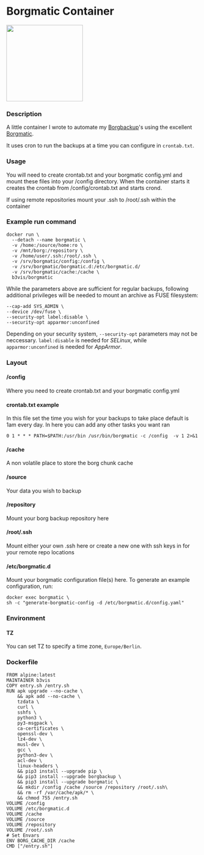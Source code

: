 # Borgmatic Container
<img src="https://camo.githubusercontent.com/24287203ea7c7906b72341780f067ad44408ff99/68747470733a2f2f63646e2e7261776769742e636f6d2f77697474656e2f626f72676d617469632f6d61737465722f7374617469632f626f72676d617469632e737667" width="200" height="200" />

### Description

A little container I wrote to automate my [Borgbackup](https://github.com/borgbackup)'s using the excellent [Borgmatic](https://github.com/witten/borgmatic).

It uses cron to run the backups at a time you can configure in `crontab.txt`.

### Usage

You will need to create crontab.txt and your borgmatic config.yml and mount these files into your /config directory. When the container starts it creates the crontab from /config/crontab.txt and starts crond.

If using remote repositories mount your .ssh to /root/.ssh within the container

### Example run command
```
docker run \
  --detach --name borgmatic \
  -v /home:/source/home:ro \
  -v /mnt/borg:/repository \
  -v /home/user/.ssh:/root/.ssh \
  -v /srv/borgmatic/config:/config \
  -v /srv/borgmatic/borgmatic.d:/etc/borgmatic.d/
  -v /srv/borgmatic/cache:/cache \
  b3vis/borgmatic
```
While the parameters above are sufficient for regular backups, following additional privileges will be needed to mount an archive as FUSE filesystem:
```
--cap-add SYS_ADMIN \
--device /dev/fuse \
--security-opt label:disable \
--security-opt apparmor:unconfined
```
Depending on your security system, `--security-opt` parameters may not be neccessary. `label:disable` is needed for *SELinux*, while `apparmor:unconfined` is needed for *AppArmor*.

### Layout

#### /config
Where you need to create crontab.txt and your borgmatic config.yml

#### crontab.txt example
In this file set the time you wish for your backups to take place default is 1am every day. In here you can add any other tasks you want ran
```
0 1 * * * PATH=$PATH:/usr/bin /usr/bin/borgmatic -c /config  -v 1 2>&1
```
#### /cache
A non volatile place to store the borg chunk cache
#### /source
Your data you wish to backup
#### /repository
Mount your borg backup repository here
#### /root/.ssh
Mount either your own .ssh here or create a new one with ssh keys in for your remote repo locations
#### /etc/borgmatic.d
Mount your borgmatic configuration file(s) here. To generate an example configuration, run:
```
docker exec borgmatic \
sh -c "generate-borgmatic-config -d /etc/borgmatic.d/config.yaml"
```
### Environment

#### TZ
You can set TZ to specify a time zone, `Europe/Berlin`.

### Dockerfile
```
FROM alpine:latest
MAINTAINER b3vis
COPY entry.sh /entry.sh
RUN apk upgrade --no-cache \
    && apk add --no-cache \
    tzdata \
    curl \
    sshfs \
    python3 \
    py3-msgpack \
    ca-certificates \
    openssl-dev \
    lz4-dev \
    musl-dev \
    gcc \
    python3-dev \
    acl-dev \
    linux-headers \
    && pip3 install --upgrade pip \
    && pip3 install --upgrade borgbackup \
    && pip3 install --upgrade borgmatic \
    && mkdir /config /cache /source /repository /root/.ssh\
    && rm -rf /var/cache/apk/* \
    && chmod 755 /entry.sh
VOLUME /config
VOLUME /etc/borgmatic.d
VOLUME /cache
VOLUME /source
VOLUME /repository
VOLUME /root/.ssh
# Set Envars
ENV BORG_CACHE_DIR /cache
CMD ["/entry.sh"]

```
